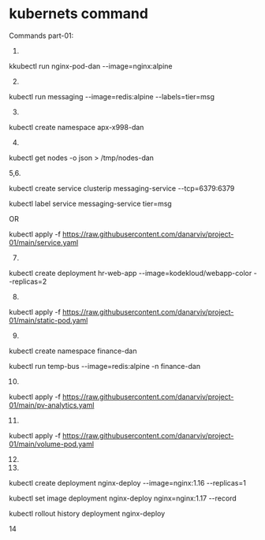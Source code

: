 # kubernets command
Commands part-01:

1.

kkubectl run nginx-pod-dan --image=nginx:alpine

2.

kubectl run messaging --image=redis:alpine --labels=tier=msg

3.

kubectl create namespace apx-x998-dan

4.

kubectl get nodes -o json > /tmp/nodes-dan

5,6.

kubectl create service clusterip messaging-service --tcp=6379:6379

kubectl label service messaging-service tier=msg

OR

kubectl apply -f https://raw.githubusercontent.com/danarviv/project-01/main/service.yaml

7.

kubectl create deployment hr-web-app --image=kodekloud/webapp-color --replicas=2
 
8.

kubectl apply -f https://raw.githubusercontent.com/danarviv/project-01/main/static-pod.yaml

9.

kubectl create namespace finance-dan

kubectl run temp-bus --image=redis:alpine -n finance-dan

10.

kubectl apply -f https://raw.githubusercontent.com/danarviv/project-01/main/pv-analytics.yaml

11.

kubectl apply -f https://raw.githubusercontent.com/danarviv/project-01/main/volume-pod.yaml

12.

13.

kubectl create deployment nginx-deploy --image=nginx:1.16 --replicas=1

kubectl set image deployment nginx-deploy nginx=nginx:1.17 --record

kubectl rollout history deployment nginx-deploy

14















